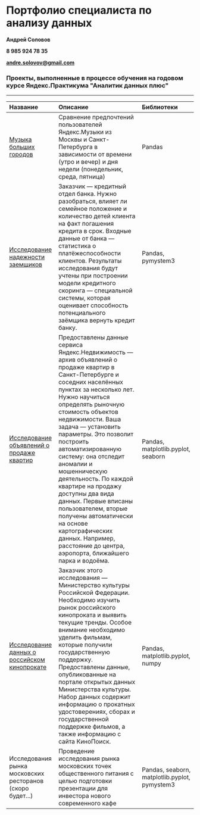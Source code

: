 # Портфолио специалиста по анализу данных
**Андрей Соловов**

**8 985 924 78 35**

**andre.solovov@gmail.com**

### Проекты, выполненные в процессе обучения на годовом курсе Яндекс.Практикума "Аналитик данных плюс"
-----------------------------------------------------------------------------------------------------------------------------

|Название |Описание |Библиотеки|
|:--------|:--------|:---------|
|[Музыка больших городов](https://github.com/asolovov/asolovov_portfolio/blob/main/yandex_music/yandex_music_p.ipynb)| Сравнение предпочтений пользователей Яндекс.Музыки из Москвы и Санкт-Петербурга в зависимости от времени (утро и вечер) и дня недели (понедельник, среда, пятница)| Pandas|
|[Исследование надежности заемщиков](https://github.com/asolovov/asolovov_portfolio/blob/main/reliability/reliability.ipynb)| Заказчик — кредитный отдел банка. Нужно разобраться, влияет ли семейное положение и количество детей клиента на факт погашения кредита в срок. Входные данные от банка — статистика о платёжеспособности клиентов. Результаты исследования будут учтены при построении модели кредитного скоринга — специальной системы, которая оценивает способность потенциального заёмщика вернуть кредит банку.| Pandas, pymystem3 |
|[Исследование объявлений о продаже квартир](https://github.com/asolovov/asolovov_portfolio/blob/main/yandex_real_estate/yandex_real_estate.ipynb)| Предоставлены данные сервиса Яндекс.Недвижимость — архив объявлений о продаже квартир в Санкт-Петербурге и соседних населённых пунктах за несколько лет. Нужно научиться определять рыночную стоимость объектов недвижимости. Ваша задача — установить параметры. Это позволит построить автоматизированную систему: она отследит аномалии и мошенническую деятельность. По каждой квартире на продажу доступны два вида данных. Первые вписаны пользователем, вторые получены автоматически на основе картографических данных. Например, расстояние до центра, аэропорта, ближайшего парка и водоёма.| Pandas, matplotlib.pyplot, seaborn
|[Исследование данных о российском кинопрокате](https://github.com/asolovov/asolovov_portfolio/blob/main/mkrf_films/mkrf.ipynb) |Заказчик этого исследования — Министерство культуры Российской Федерации. Необходимо изучить рынок российского кинопроката и выявить текущие тренды. Особое внимание необходимо уделить фильмам, которые получили государственную поддержку. Предоставлены данные, опубликованные на портале открытых данных Министерства культуры. Набор данных содержит информацию о прокатных удостоверениях, сборах и государственной поддержке фильмов, а также информацию с сайта КиноПоиск. |Pandas, matplotlib.pyplot, numpy
|Исследования рынка московских ресторанов (скоро будет...)|Проведение исследования рынка московских точек общественного питания с целью подготовки презентации для инвестора нового современного кафе |Pandas, seaborn, matplotlib.pyplot, pymystem3
